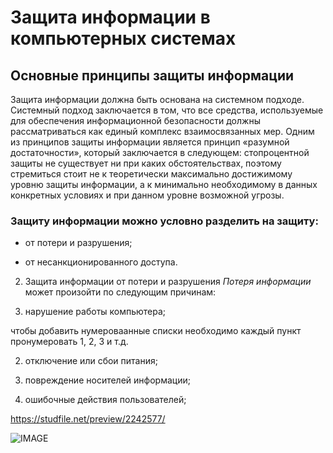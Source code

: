 # Защита информации в компьютерных системах
## Основные принципы защиты информации
Защита информации должна быть основана на системном подходе. Системный подход заключается в том, что все средства, используемые для обеспечения информационной безопасности должны рассматриваться как единый комплекс взаимосвязанных мер. Одним из принципов защиты информации является принцип «разумной достаточности», который заключается в следующем: стопроцентной защиты не существует ни при каких обстоятельствах, поэтому стремиться стоит не к теоретически максимально достижимому уровню защиты информации, а к минимально необходимому в данных конкретных условиях и при данном уровне возможной угрозы.

### Защиту информации можно условно разделить на защиту:

* от потери и разрушения;

* от несанкционированного доступа.

2. Защита информации от потери и разрушения
*Потеря информации*  может произойти по следующим причинам:

1. нарушение работы компьютера;

чтобы добавить нумероваанные списки необходимо  каждый пункт пронумеровать 1, 2, 3 и т.д.

2. отключение или сбои питания;

3. повреждение носителей информации;

4. ошибочные действия пользователей;




<https://studfile.net/preview/2242577/>

![IMAGE](https://yandex.ru/images/search?pos=7&img_url=http%3A%2F%2Fkartinkin.net%2Fuploads%2Fposts%2F2022-03%2F1648492428_19-kartinkin-net-p-kartinki-na-temu-informatsionnaya-bezopasn-20.jpg&text=%D0%B7%D0%B0%D1%89%D0%B8%D1%82%D0%B0%20%D0%B8%D0%BD%D1%84%D0%BE%D1%80%D0%BC%D0%B0%D1%86%D0%B8%D0%B8%20%D0%BA%D0%B0%D1%80%D1%82%D0%B8%D0%BD%D0%BA%D0%B0&lr=44&rpt=simage&source=serp)
